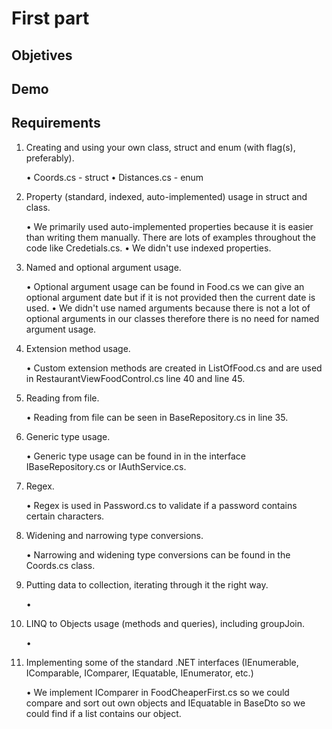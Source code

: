# First part

## Objetives

## Demo

## Requirements

1. Creating and using your own class, struct and enum (with flag(s), preferably).

	• Coords.cs - struct
	• Distances.cs - enum

2. Property (standard, indexed, auto-implemented) usage in struct and class.

	• We primarily used auto-implemented properties because it is easier than writing them manually. There are lots of examples throughout the code like Credetials.cs.
	• We didn't use indexed properties.

3. Named and optional argument usage.

	• Optional argument usage can be found in Food.cs we can give an optional argument date but if it is not provided then the current date is used.
	• We didn't use named arguments because there is not a lot of optional arguments in our classes therefore there is no need for named argument usage.
	
4. Extension method usage.

	• Custom extension methods are created in ListOfFood.cs and are used in RestaurantViewFoodControl.cs line 40 and line 45.

5. Reading from file.

	• Reading from file can be seen in BaseRepository.cs in line 35.

6. Generic type usage.

	• Generic type usage can be found in in the interface IBaseRepository.cs or IAuthService.cs.

7. Regex.

	• Regex is used in Password.cs to validate if a password contains certain characters.

8. Widening and narrowing type conversions.

	• Narrowing and widening type conversions can be found in the Coords.cs class.

9. Putting data to collection, iterating through it the right way.

	• 

10. LINQ to Objects usage (methods and queries), including groupJoin.

	• 

11. Implementing some of the standard .NET interfaces (IEnumerable, IComparable, IComparer, IEquatable, IEnumerator, etc.)

	• We implement IComparer in FoodCheaperFirst.cs so we could compare and sort out own objects and IEquatable in BaseDto so we could find if a list contains our object.